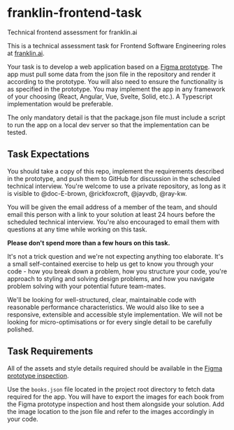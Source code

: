 # franklin-frontend-task

Technical frontend assessment for franklin.ai

This is a technical assessment task for Frontend Software Engineering roles at [franklin.ai](https://franklin.ai/).

Your task is to develop a web application based on a [Figma prototype](https://www.figma.com/proto/krV1Uw4Dh84NUzIJg0pDUH/Coding-Test---Draggable-Component?node-id=1%3A5&scaling=min-zoom&page-id=0%3A1&starting-point-node-id=1%3A94). The app must pull some data from the json file in the repository and render it according to the prototype. You will also need to ensure the functionality is as specified in the prototype. You may implement the app in any framework of your choosing (React, Angular, Vue, Svelte, Solid, etc.). A Typescript implementation would be preferable.

The only mandatory detail is that the package.json file must include a script to run the app on a local dev server so that the implementation can be tested.

## Task Expectations

You should take a copy of this repo, implement the requirements described in the prototype, and push them to GitHub for discussion in the scheduled technical interview. You're welcome to use a private repository, as long as it is visible to @doc-E-brown, @rickfoxcroft, @jayvdb, @ray-kw.

You will be given the email address of a member of the team, and should email this person with a link to your solution at least 24 hours before the scheduled technical interview. You're also encouraged to email them with questions at any time while working on this task.

**Please don't spend more than a few hours on this task.**

It's not a trick question and we're not expecting anything too elaborate. It's a small self-contained exercise to help us get to know you through your code - how you break down a problem, how you structure your code, you're approach to styling and solving design problems, and how you navigate problem solving with your potential future team-mates.

We'll be looking for well-structured, clear, maintainable code with reasonable performance characteristics. We would also like to see a responsive, extensible and accessible style implementation. We will not be looking for micro-optimisations or for every single detail to be carefully polished.

## Task Requirements

All of the assets and style details required should be available in the [Figma prototype inspection](https://www.figma.com/file/krV1Uw4Dh84NUzIJg0pDUH/Coding-Test---Draggable-Component?node-id=0%3A1).

Use the `books.json` file located in the project root directory to fetch data required for the app. You will have to export the images for each book from the Figma prototype inspection and host them alongside your solution. Add the image location to the json file and refer to the images accordingly in your code.
